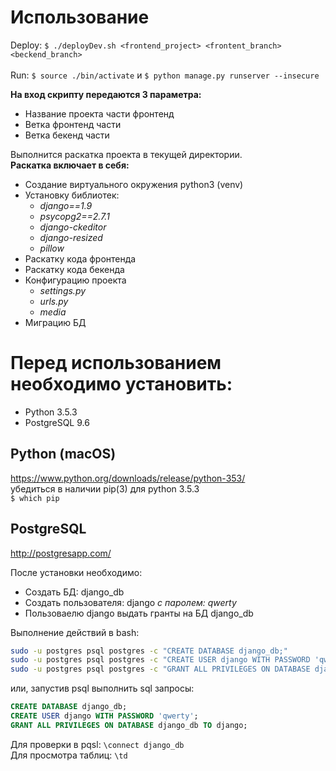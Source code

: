 # Использование 
Deploy: `$ ./deployDev.sh <frontend_project> <frontent_branch> <beckend_branch>` <br>
<br>
Run: `$ source ./bin/activate` и `$ python manage.py runserver --insecure` <br>

**На вход скрипту передаются 3 параметра:**
* Название проекта части фронтенд
* Ветка фронтенд части
* Ветка бекенд части

Выполнится раскатка проекта в текущей директории. <br>
**Раскатка включает в себя:**
* Создание виртуального окружения python3 (venv)
* Установку библиотек:
  * _django==1.9_
  * _psycopg2==2.7.1_
  * _django-ckeditor_
  * _django-resized_
  * _pillow_
* Раскатку кода фронтенда
* Раскатку кода бекенда
* Конфигурацию проекта
  * _settings.py_
  * _urls.py_
  * _media_
* Миграцию БД

# Перед использованием необходимо установить:
* Python 3.5.3
* PostgreSQL 9.6

## Python (macOS)
https://www.python.org/downloads/release/python-353/ <br>
убедиться в наличии pip(3) для python 3.5.3 <br>
`$ which pip`

## PostgreSQL
http://postgresapp.com/

После установки необходимо:
* Создать БД: django_db
* Создать пользователя: django _с паролем: qwerty_
* Пользоваелю django выдать гранты на БД django_db

Выполнение действий в bash:
```bash
sudo -u postgres psql postgres -c "CREATE DATABASE django_db;"
sudo -u postgres psql postgres -c "CREATE USER django WITH PASSWORD 'qwerty';"
sudo -u postgres psql postgres -c "GRANT ALL PRIVILEGES ON DATABASE django_db TO django;"
```

или, запустив psql выполнить sql запросы:
```sql
CREATE DATABASE django_db;
CREATE USER django WITH PASSWORD 'qwerty';
GRANT ALL PRIVILEGES ON DATABASE django_db TO django;
```

Для проверки в pqsl: `\connect django_db` <br>
Для просмотра таблиц: `\td`
